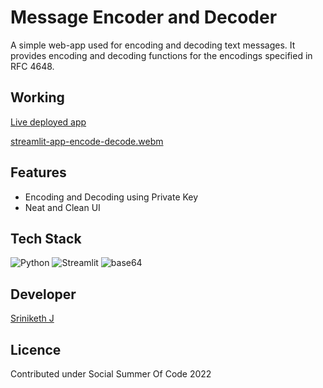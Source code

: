 # Message Encoder and Decoder

A simple web-app used for encoding and decoding text messages. It provides encoding and decoding functions for the encodings specified in RFC 4648.

## Working

[Live deployed app](https://google.com/)

[streamlit-app-encode-decode.webm](https://user-images.githubusercontent.com/81156510/183291295-e759eb45-0c1c-4d4e-9f5a-e2f3f95f8a72.webm)

## Features

- Encoding and Decoding using Private Key
- Neat and Clean UI

## Tech Stack
![Python](https://img.shields.io/badge/Python-3.9-yellowgreen)
![Streamlit](https://img.shields.io/badge/Streamlit-0.85.1-red)
![base64](https://img.shields.io/badge/-base64-lightgrey)

## Developer

[Sriniketh J](https://www.github.com/srini047)

## Licence
Contributed under Social Summer Of Code 2022
